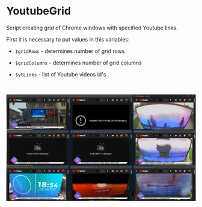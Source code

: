 # YoutubeGrid
Script creating grid of Chrome windows with specified Youtube links.

First it is necessary to put values in this variables:

* ```$gridRows``` - determines number of grid rows

* ```$gridColumns``` - determines number of grid columns

* ```$ytLinks``` - list of Youtube videos id's 
</br>
<p align="center">
  <img src="https://github.com/KonkowIT/YoutubeGrid/blob/main/img/grid.png" width="800"></br>
</p>
